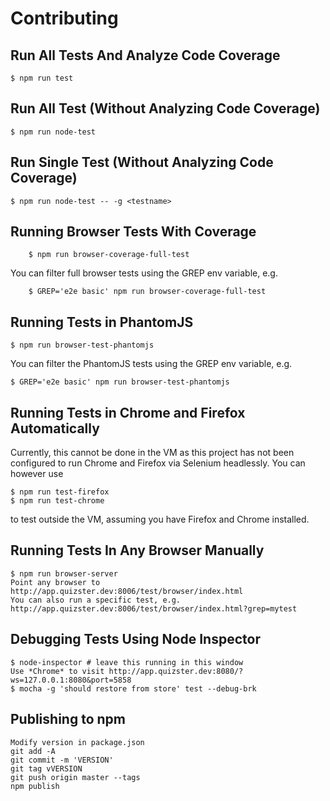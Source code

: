 # Contributing


Run All Tests And Analyze Code Coverage
---

    $ npm run test


Run All Test (Without Analyzing Code Coverage)
---

    $ npm run node-test


Run Single Test (Without Analyzing Code Coverage)
---

    $ npm run node-test -- -g <testname>


Running Browser Tests With Coverage
---

		$ npm run browser-coverage-full-test

You can filter full browser tests using the GREP env variable, e.g.

		$ GREP='e2e basic' npm run browser-coverage-full-test


Running Tests in PhantomJS
---

    $ npm run browser-test-phantomjs


You can filter the PhantomJS tests using the GREP env variable, e.g.

    $ GREP='e2e basic' npm run browser-test-phantomjs


Running Tests in Chrome and Firefox Automatically
---

Currently, this cannot be done in the VM as this project has not been configured to run Chrome and Firefox via Selenium headlessly. You can however use

    $ npm run test-firefox
    $ npm run test-chrome

to test outside the VM, assuming you have Firefox and Chrome installed.


Running Tests In Any Browser Manually
---

    $ npm run browser-server
    Point any browser to http://app.quizster.dev:8006/test/browser/index.html
    You can also run a specific test, e.g. http://app.quizster.dev:8006/test/browser/index.html?grep=mytest


Debugging Tests Using Node Inspector
---

    $ node-inspector # leave this running in this window
    Use *Chrome* to visit http://app.quizster.dev:8080/?ws=127.0.0.1:8080&port=5858
    $ mocha -g 'should restore from store' test --debug-brk


Publishing to npm
---
    Modify version in package.json
    git add -A
    git commit -m 'VERSION'
    git tag vVERSION
    git push origin master --tags
    npm publish
